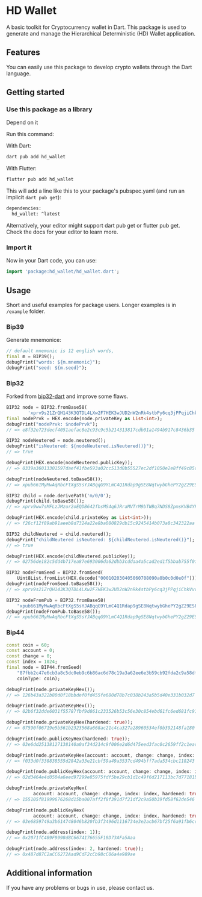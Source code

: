 # HD Wallet

A basic toolkit for Cryptocurrency wallet in Dart. This package is used to generate and manage the Hierarchical Deterministic (HD) Wallet application.

## Features

You can easily use this package to develop crypto wallets through the Dart language.

## Getting started

### Use this package as a library

Depend on it

Run this command:

With Dart:

```sh
dart pub add hd_wallet
```

With Flutter:

```sh
flutter pub add hd_wallet
```

This will add a line like this to your package's pubspec.yaml (and run an implicit `dart pub get`):

```sh
dependencies:
  hd_wallet: ^latest
```

Alternatively, your editor might support dart pub get or flutter pub get. Check the docs for your editor to learn more.

### Import it

Now in your Dart code, you can use:

```dart
import 'package:hd_wallet/hd_wallet.dart';
```

## Usage

Short and useful examples for package users. Longer examples
is in `/example` folder.

### Bip39

Generate mnemonice:

```dart
// default mnemonic is 12 english words,
final m = BIP39();
debugPrint("words: ${m.mnemonic}");
debugPrint("seed: ${m.seed}");
```

### Bip32

Forked from [bip32-dart](https://github.com/dart-bitcoin/bip32-dart) and improve some flaws.

```dart
BIP32 node = BIP32.fromBase58(
        'xprv9s21ZrQH143K3QTDL4LXw2F7HEK3wJUD2nW2nRk4stbPy6cq3jPPqjiChkVvvNKmPGJxWUtg6LnF5kejMRNNU3TGtRBeJgk33yuGBxrMPHi');
final nodePrvk = HEX.encode(node.privateKey as List<int>);
debugPrint("nodePrvk: $nodePrvk");
// => e8f32e723decf4051aefac8e2c93c9c5b214313817cdb01a1494b917c8436b35

BIP32 nodeNeutered = node.neutered();
debugPrint("isNeutered: ${nodeNeutered.isNeutered()}");
// => true

debugPrint(HEX.encode(nodeNeutered.publicKey));
// => 0339a36013301597daef41fbe593a02cc513d0b55527ec2df1050e2e8ff49c85c2

debugPrint(nodeNeutered.toBase58());
// => xpub661MyMwAqRbcFtXgS5sYJABqqG9YLmC4Q1Rdap9gSE8NqtwybGhePY2gZ29ESFjqJoCu1Rupje8YtGqsefD265TMg7usUDFdp6W1EGMcet8

BIP32 child = node.derivePath('m/0/0');
debugPrint(child.toBase58());
// => xprv9ww7sMFLzJMzur2oEQDB642fbsMS4q6JRraMVTrM9bTWBq7NDS8ZpmsKVB4YF3mZecqax1fjnsPF19xnsJNfRp4RSyexacULXMKowSACTRc

debugPrint(HEX.encode(child.privateKey as List<int>));
// => f26cf12f89ab91aeeb8d7324a22e8ba080829db15c9245414b073a8c342322aa

BIP32 childNeutered = child.neutered();
debugPrint("childNeutered isNeutered: ${childNeutered.isNeutered()}");
// => true

debugPrint(HEX.encode(childNeutered.publicKey));
// => 02756de182c5dd4b717ea87e693006da62dbb3cddaa4a5cad2ed1f5bbab755f0f5

BIP32 nodeFromSeed = BIP32.fromSeed(
    Uint8List.fromList(HEX.decode("000102030405060708090a0b0c0d0e0f")));
debugPrint(nodeFromSeed.toBase58());
// => xprv9s21ZrQH143K3QTDL4LXw2F7HEK3wJUD2nW2nRk4stbPy6cq3jPPqjiChkVvvNKmPGJxWUtg6LnF5kejMRNNU3TGtRBeJgk33yuGBxrMPHi

BIP32 nodeFromPub = BIP32.fromBase58(
    "xpub661MyMwAqRbcFtXgS5sYJABqqG9YLmC4Q1Rdap9gSE8NqtwybGhePY2gZ29ESFjqJoCu1Rupje8YtGqsefD265TMg7usUDFdp6W1EGMcet8");
debugPrint(nodeFromPub.toBase58());
// => xpub661MyMwAqRbcFtXgS5sYJABqqG9YLmC4Q1Rdap9gSE8NqtwybGhePY2gZ29ESFjqJoCu1Rupje8YtGqsefD265TMg7usUDFdp6W1EGMcet8

```

### Bip44

```dart
const coin = 60;
const account = 0;
const change = 0;
const index = 1024;
final node = BIP44.fromSeed(
    "87fbb2c47e6cb3a8c5dc0eb9c6b86ac6d78c19a3a62ee6e3b59cb92fda2c9a58df77a691f450645f78ec98584edf9c7b4c25f2e414fc9f39e97ba6788f5311a0",
    coinType: coin);

debugPrint(node.privateKeyHex());
// => 126b43a322b80d0f18bbdef0fd455fe680d78b7c038b243a5b5d40e331b032d7

debugPrint(node.privateKeyHex());
// => 02b6f32dde6031f55787fbf9d861c233526b53c56e30c854ebd61fc6ed681fc91d

debugPrint(node.privateKeyHex(hardened: true));
// => 07590f06719e5b561b2323568a668ac21c4ca327a28960534ef0b392148fa180

debugPrint(node.publicKeyHex(hardened: true));
// => 03e6dd25138127138140a0af34d214c9f006e2d6d475eed3fac0c2659ff2c1eacf

debugPrint(node.privateKeyHex(account: account, change: change, index: index));
// => f033d0f338838555d2842a33e21cbf59a49a3537cd494bff7ada534cbc118243

debugPrint(node.publicKeyHex(account: account, change: change, index: index));
// => 02d3464e4d0504a6eed97299e85975fdf5be29cb1d1c49f6d217113bc7d77181b2

debugPrint(node.privateKeyHex(
          account: account, change: change, index: index, hardened: true));
// => 155105f81999676268d15ba007aff2f8f391d7f21df2c9a50b39fd58f62de546

debugPrint(node.publicKeyHex(
          account: account, change: change, index: index, hardened: true));
// => 03e6859749a3b614748046b820fb3f3496d1116734e3e2acb67bf25f6a91fb6cc9

debugPrint(node.address(index: 1));
// => 0x2071fC489F9998d8C6674176655F18D73AFa5Aaa

debugPrint(node.address(index: 2, hardened: true));
// => 0x487d87C2aCC6272Aad9CdF2cCb98cC06a4e989ae
```

## Additional information

If you have any problems or bugs in use, please contact us.
